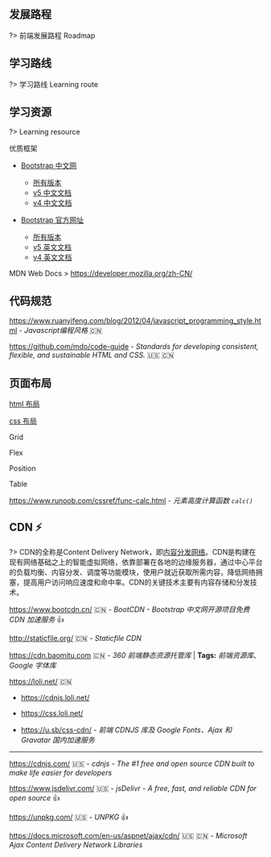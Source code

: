 ## 发展路程

?> 前端发展路程 Roadmap



## 学习路线

?> 学习路线 Learning route

## 学习资源

?> Learning resource

优质框架

- [Bootstrap 中文网](https://www.bootcss.com/)
  - [所有版本](https://v4.bootcss.com/docs/versions/)
  - [v5 中文文档](https://v5.bootcss.com/docs/getting-started/introduction/)
  - [v4 中文文档](https://v4.bootcss.com/docs/getting-started/introduction/)


- [Bootstrap 官方网址](https://getbootstrap.com/)
  - [所有版本](https://getbootstrap.com/docs/versions/)
  - [v5 英文文档](https://getbootstrap.com/docs/5.1/getting-started/introduction/)
  - [v4 英文文档](https://getbootstrap.com/docs/4.6/getting-started/introduction/)
  



MDN Web Docs > https://developer.mozilla.org/zh-CN/



## 代码规范

https://www.ruanyifeng.com/blog/2012/04/javascript_programming_style.html - *Javascript编程风格* :cn:

https://github.com/mdo/code-guide - *Standards for developing consistent, flexible, and sustainable HTML and CSS.* :us: :cn:

## 页面布局

<i class="ri-link"></i>
[html 布局](/front-end/html/?id=布局)

<i class="ri-link"></i>
[css 布局](/front-end/css/css-命名规则?id=layout布局-)

Grid

Flex

Position

Table

https://www.runoob.com/cssref/func-calc.html - *元素高度计算函数 `calc()`*

## CDN ⚡

?> CDN的全称是Content Delivery Network，即[内容分发网络](https://baike.baidu.com/item/内容分发网络/4034265)。CDN是构建在现有网络基础之上的智能虚拟网络，依靠部署在各地的边缘服务器，通过中心平台的负载均衡、内容分发、调度等功能模块，使用户就近获取所需内容，降低网络拥塞，提高用户访问响应速度和命中率。CDN的关键技术主要有内容存储和分发技术。

https://www.bootcdn.cn/ :cn: - *BootCDN - Bootstrap 中文网开源项目免费 CDN 加速服务* 👍

http://staticfile.org/ :cn: - *Staticfile CDN*

https://cdn.baomitu.com :cn: - *360 前端静态资源托管库*
|
**Tags:** *前端资源库*、*Google 字体库*

https://loli.net/ :cn:

- https://cdnjs.loli.net/

- https://css.loli.net/
- https://u.sb/css-cdn/ - *前端 CDNJS 库及 Google Fonts、Ajax 和 Gravatar 国内加速服务*

---

https://cdnjs.com/ :us: - *cdnjs - The #1 free and open source CDN built to make life easier for developers*

https://www.jsdelivr.com/ :us: - *jsDelivr - A free, fast, and reliable CDN for open source* 👍

https://unpkg.com/ :us: - *UNPKG* 👍

https://docs.microsoft.com/en-us/aspnet/ajax/cdn/ :us: :cn: - *Microsoft Ajax Content Delivery Network Libraries*
